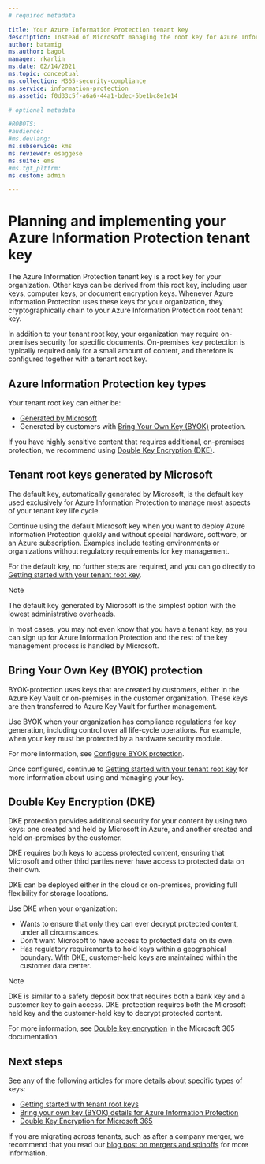 ```yaml
---
# required metadata

title: Your Azure Information Protection tenant key
description: Instead of Microsoft managing the root key for Azure Information Protection, you might want to create and manage this key (known as "bring your own key" or BYOK) for your tenant, to comply with specific regulations.
author: batamig
ms.author: bagol
manager: rkarlin
ms.date: 02/14/2021
ms.topic: conceptual
ms.collection: M365-security-compliance
ms.service: information-protection
ms.assetid: f0d33c5f-a6a6-44a1-bdec-5be1bc8e1e14

# optional metadata

#ROBOTS:
#audience:
#ms.devlang:
ms.subservice: kms
ms.reviewer: esaggese
ms.suite: ems
#ms.tgt_pltfrm:
ms.custom: admin

---
```


# Planning and implementing your Azure Information Protection tenant key


The Azure Information Protection tenant key is a root key for your organization. Other keys can be derived from this root key, including user keys, computer keys, or document encryption keys. Whenever Azure Information Protection uses these keys for your organization, they cryptographically chain to your Azure Information Protection root tenant key.

In addition to your tenant root key, your organization may require on-premises security for specific documents. On-premises key protection is typically required only for a small amount of content, and therefore is configured together with a tenant root key.


## Azure Information Protection key types

Your tenant root key can either be:

- [Generated by Microsoft](#tenant-root-keys-generated-by-microsoft)
- Generated by customers with [Bring Your Own Key (BYOK)](#bring-your-own-key-byok-protection) protection.

If you have highly sensitive content that requires additional, on-premises protection, we recommend using [Double Key Encryption (DKE)](#double-key-encryption-dke).

## Tenant root keys generated by Microsoft

The default key, automatically generated by Microsoft, is the default key used exclusively for Azure Information Protection to manage most aspects of your tenant key life cycle.

Continue using the default Microsoft key when you want to deploy Azure Information Protection quickly and without special hardware, software, or an Azure subscription. Examples include testing environments or organizations without regulatory requirements for key management.

For the default key, no further steps are required, and you can go directly to [Getting started with your tenant root key](get-started-tenant-root-keys.md).

> [!NOTE]
> The default key generated by Microsoft is the simplest option with the lowest administrative overheads.
>
> In most cases, you may not even know that you have a tenant key, as you can sign up for Azure Information Protection and the rest of the key management process is handled by Microsoft.

## Bring Your Own Key (BYOK) protection

BYOK-protection uses keys that are created by customers, either in the Azure Key Vault or on-premises in the customer organization. These keys are then transferred to Azure Key Vault for further management.

Use BYOK when your organization has compliance regulations for key generation, including control over all life-cycle operations. For example, when your key must be protected by a hardware security module.

For more information, see [Configure BYOK protection](byok-price-restrictions.md). 

Once configured, continue to [Getting started with your tenant root key](get-started-tenant-root-keys.md) for more information about using and managing your key.

## Double Key Encryption (DKE)

DKE protection provides additional security for your content by using two keys: one created and held by Microsoft in Azure, and another created and held on-premises by the customer.

DKE requires both keys to access protected content, ensuring that Microsoft and other third parties never have access to protected data on their own.

DKE can be deployed either in the cloud or on-premises, providing full flexibility for storage locations.

Use DKE when your organization:

- Wants to ensure that only they can ever decrypt protected content, under all circumstances.
- Don't want Microsoft to have access to protected data on its own.
- Has regulatory requirements to hold keys within a geographical boundary. With DKE, customer-held keys are maintained within the customer data center.

> [!NOTE]
> DKE is similar to a safety deposit box that requires both a bank key and a customer key to gain access.
> DKE-protection requires both the Microsoft-held key and the customer-held key to decrypt protected content.

For more information, see [Double key encryption](/microsoft-365/compliance/double-key-encryption) in the Microsoft 365 documentation.



## Next steps

See any of the following articles for more details about specific types of keys:

- [Getting started with tenant root keys](get-started-tenant-root-keys.md)
- [Bring your own key (BYOK) details for Azure Information Protection](byok-price-restrictions.md)
- [Double Key Encryption for Microsoft 365](/microsoft-365/compliance/double-key-encryption)


If you are migrating across tenants, such as after a company merger, we recommend that you read our [blog post on mergers and spinoffs](https://techcommunity.microsoft.com/t5/microsoft-security-and/mergers-and-spinoffs/ba-p/910455) for more information.
